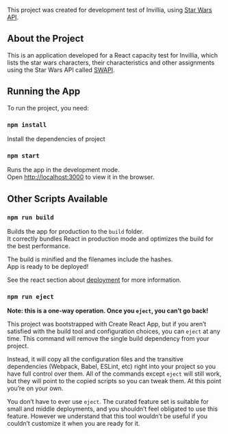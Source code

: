 This project was created for development test of Invillia, using [Star Wars API](https://swapi.co/).

## About the Project

This is an application developed for a React capacity test for Invillia, which lists the star wars characters, their characteristics and other assignments using the Star Wars API called [SWAPI](https://swapi.co/).

## Running the App

To run the project, you need:

### `npm install`

Install the dependencies of project

### `npm start`

Runs the app in the development mode.<br>
Open [http://localhost:3000](http://localhost:3000) to view it in the browser.

## Other Scripts Available

### `npm run build`

Builds the app for production to the `build` folder.<br>
It correctly bundles React in production mode and optimizes the build for the best performance.

The build is minified and the filenames include the hashes.<br>
App is ready to be deployed!

See the react section about [deployment](https://facebook.github.io/create-react-app/docs/deployment) for more information.

### `npm run eject`

**Note: this is a one-way operation. Once you `eject`, you can’t go back!**

This project was bootstrapped with Create React App, but if you aren’t satisfied with the build tool and configuration choices, you can `eject` at any time. This command will remove the single build dependency from your project.

Instead, it will copy all the configuration files and the transitive dependencies (Webpack, Babel, ESLint, etc) right into your project so you have full control over them. All of the commands except `eject` will still work, but they will point to the copied scripts so you can tweak them. At this point you’re on your own.

You don’t have to ever use `eject`. The curated feature set is suitable for small and middle deployments, and you shouldn’t feel obligated to use this feature. However we understand that this tool wouldn’t be useful if you couldn’t customize it when you are ready for it.